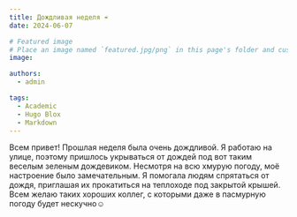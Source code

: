 ```yaml
---
title: Дождливая неделя ☔
date: 2024-06-07

# Featured image
# Place an image named `featured.jpg/png` in this page's folder and customize its options here.
image:

authors:
  - admin

tags:
  - Academic
  - Hugo Blox
  - Markdown
---
```


Всем привет! Прошлая неделя была очень дождливой. Я работаю на улице, поэтому пришлось укрываться от дождей под вот таким веселым зеленым дождевиком. Несмотря на всю хмурую погоду, моё настроение было замечательным. Я помогала людям спрятаться от дождя, приглашая их прокатиться на теплоходе под закрытой крышей. Всем желаю таких хороших коллег, с которыми даже в пасмурную погоду будет нескучно☺️

